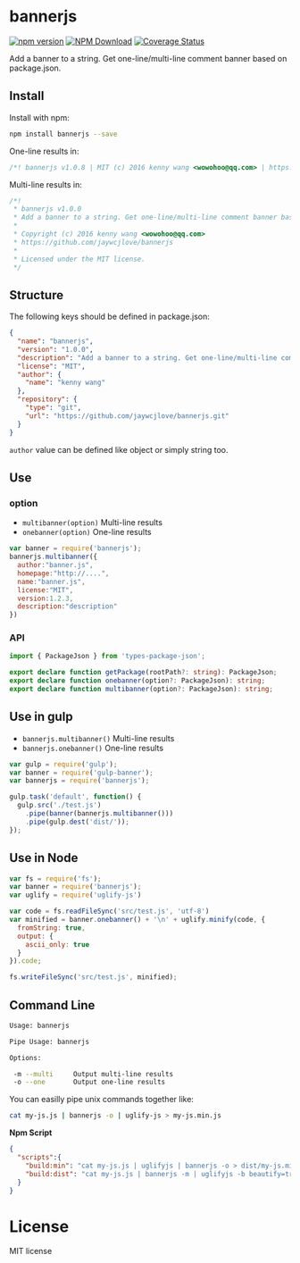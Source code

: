# bannerjs

[![npm version](https://img.shields.io/npm/v/bannerjs.svg)](https://www.npmjs.com/package/bannerjs) [![NPM Download](https://img.shields.io/npm/dm/bannerjs.svg?style=flat)](https://www.npmjs.com/package/bannerjs) [![Coverage Status](https://jaywcjlove.github.io/bannerjs/badges.svg)](https://jaywcjlove.github.io/bannerjs/lcov-report/)

Add a banner to a string. Get one-line/multi-line comment banner based on package.json.

## Install

Install with npm:

```bash
npm install bannerjs --save
```

One-line results in:

```js
/*! bannerjs v1.0.8 | MIT (c) 2016 kenny wang <wowohoo@qq.com> | https://github.com/jaywcjlove/bannerjs */
```

Multi-line results in:

```js
/*!
 * bannerjs v1.0.0
 * Add a banner to a string. Get one-line/multi-line comment banner based on package.json.
 * 
 * Copyright (c) 2016 kenny wang <wowohoo@qq.com>
 * https://github.com/jaywcjlove/bannerjs
 *
 * Licensed under the MIT license.
 */
```

## Structure

The following keys should be defined in package.json:

```json
{
  "name": "bannerjs",
  "version": "1.0.0",
  "description": "Add a banner to a string. Get one-line/multi-line comment banner based on package.json.",
  "license": "MIT",
  "author": {
    "name": "kenny wang"
  },
  "repository": {
    "type": "git",
    "url": "https://github.com/jaywcjlove/bannerjs.git"
  }
}
```

`author` value can be defined like object or simply string too.


## Use

### option

- `multibanner(option)` Multi-line results
- `onebanner(option)` One-line results

```js
var banner = require('bannerjs');
bannerjs.multibanner({
  author:"banner.js",
  homepage:"http://....",
  name:"banner.js",
  license:"MIT",
  version:1.2.3,
  description:"description"
})
```

### API

```ts
import { PackageJson } from 'types-package-json';

export declare function getPackage(rootPath?: string): PackageJson;
export declare function onebanner(option?: PackageJson): string;
export declare function multibanner(option?: PackageJson): string;
```

## Use in gulp

- `bannerjs.multibanner()` Multi-line results
- `bannerjs.onebanner()` One-line results

```js 
var gulp = require('gulp');
var banner = require('gulp-banner');
var bannerjs = require('bannerjs');

gulp.task('default', function() {
  gulp.src('./test.js')
    .pipe(banner(bannerjs.multibanner()))
    .pipe(gulp.dest('dist/'));
});
```

## Use in Node

```js
var fs = require('fs');
var banner = require('bannerjs');
var uglify = require('uglify-js')

var code = fs.readFileSync('src/test.js', 'utf-8')
var minified = banner.onebanner() + '\n' + uglify.minify(code, {
  fromString: true,
  output: {
    ascii_only: true
  }
}).code;

fs.writeFileSync('src/test.js', minified);
```


## Command Line

```bash
Usage: bannerjs

Pipe Usage: bannerjs

Options:

 -m --multi     Output multi-line results
 -o --one       Output one-line results
```

You can easilly pipe unix commands together like:

```bash
cat my-js.js | bannerjs -o | uglify-js > my-js.min.js
```

**Npm Script**

```json
{
  "scripts":{
    "build:min": "cat my-js.js | uglifyjs | bannerjs -o > dist/my-js.min.js",
    "build:dist": "cat my-js.js | bannerjs -m | uglifyjs -b beautify=true --comments 'all' > dist/my-js.js "
  }
}
```

# License

MIT license